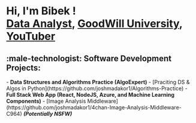 <h1>Hi, I'm Bibek ! <br/><a href="https://github.com/bchhetri07">Data Analyst</a>, <a href="https://www.linkedin.com/in/Bibek Chhetri/"> GoodWill University</a>, <a href="https://www.youtube.com/c/joshmadakor">YouTuber</a></h1>
<h2>:male-technologist: Software Development Projects:</h2>
- <b>Data Structures and Algorithms Practice (AlgoExpert)</b>
  - [Praciting DS & Algos in Python](https://github.com/joshmadakor1/Algorithms-Practice)
- <b>Full Stack Web App (React, NodeJS, Azure, and Machine Learning Components)</b>
  - [Image Analysis Middleware](https://github.com/joshmadakor1/4chan-Image-Analysis-Middleware-C964) <b><i>(Potentially NSFW)</b></i>

<!---
bchhetri07/bchhetri07 is a ✨ special ✨ repository because its `README.md` (this file) appears on your GitHub profile.
You can click the Preview link to take a look at your changes.
--->
